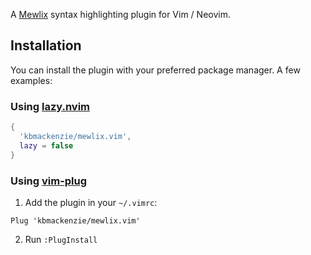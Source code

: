 A [Mewlix](https://github.com/kbmackenzie/mewlix) syntax highlighting plugin for Vim / Neovim.

## Installation

You can install the plugin with your preferred package manager. A few examples:

### Using [lazy.nvim](https://github.com/folke/lazy.nvim)
```lua
{
  'kbmackenzie/mewlix.vim',
  lazy = false
}
```

### Using [vim-plug](https://github.com/junegunn/vim-plug)

1. Add the plugin in your `~/.vimrc`:
```vim
Plug 'kbmackenzie/mewlix.vim'
```
2. Run `:PlugInstall`
